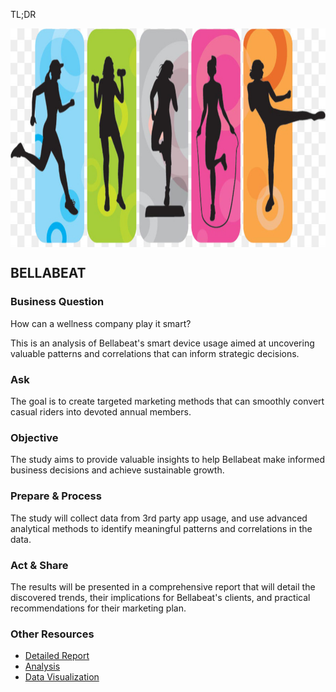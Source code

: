 TL;DR

<img src="../../../assets/fitness.jpg" align="center" height="350" width="800"/>


## BELLABEAT

### Business Question
How can a wellness company play it smart? 

<p>This is an analysis of Bellabeat's smart device usage aimed at uncovering valuable patterns and correlations that can inform strategic decisions.</p>

### Ask
The goal is to create targeted marketing methods that can smoothly convert casual riders into devoted annual members. 
### Objective
The study aims to provide valuable insights to help Bellabeat make informed business decisions and achieve sustainable growth.
### Prepare & Process
The study will collect data from 3rd party app usage, and use advanced analytical methods to identify meaningful patterns and correlations in the data. 
### Act & Share
The results will be presented in a comprehensive report that will detail the discovered trends, their implications for Bellabeat's clients, and practical recommendations for their marketing plan.

### Other Resources
* <a href="https://docs.google.com/document/d/1pprCcYPz2k9raI7Tr77yckQAm5UIjkQsJn0iGUU9BCA/edit?usp=sharing" target=”_blank” rel="noopener noreferrer">Detailed Report</a>
* <a href="https://www.kaggle.com/code/bisolaogunye/bellabeat-smart-device-usage" target=”_blank” rel="noopener noreferrer">Analysis</a>
* <a href="https://public.tableau.com/views/BellabeatDashboard_16984220439700/BellabeatUserSmartWatchAnalysisDashboard?:language=en-US&:display_count=n&:origin=viz_share_link" target=”_blank” rel="noopener noreferrer">Data Visualization</a>
